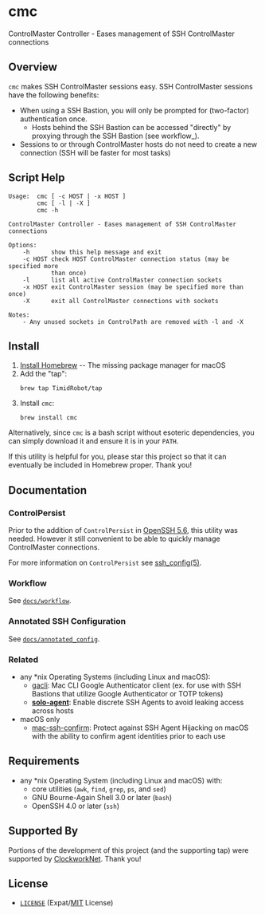 # cmc

ControlMaster Controller - Eases management of SSH ControlMaster connections


## Overview

`cmc` makes SSH ControlMaster sessions easy. SSH ControlMaster sessions have
the following benefits:
- When using a SSH Bastion, you will only be prompted for (two-factor)
  authentication once.
  - Hosts behind the SSH Bastion can be accessed "directly" by proxying through
    the SSH Bastion (see workflow_).
- Sessions to or through ControlMaster hosts do not need to create a new
  connection (SSH will be faster for most tasks)


## Script Help

```
Usage:  cmc [ -c HOST | -x HOST ]
        cmc [ -l | -X ]
        cmc -h

ControlMaster Controller - Eases management of SSH ControlMaster connections

Options:
    -h      show this help message and exit
    -c HOST check HOST ControlMaster connection status (may be specified more
            than once)
    -l      list all active ControlMaster connection sockets
    -x HOST exit ControlMaster session (may be specified more than once)
    -X      exit all ControlMaster connections with sockets

Notes:
    - Any unused sockets in ControlPath are removed with -l and -X
```


## Install

1. [Install Homebrew][brewinstall] -- The missing package manager for macOS
2. Add the "tap":
    ```shell
    brew tap TimidRobot/tap
    ```
3. Install `cmc`:
    ```
    brew install cmc
    ```

Alternatively, since `cmc` is a bash script without esoteric dependencies,
you can simply download it and ensure it is in your `PATH`.

If this utility is helpful for you, please star this project so that it can
eventually be included in Homebrew proper. Thank you!

[brewinstall]:http://brew.sh/#install


## Documentation


### ControlPersist

Prior to the addition of `ControlPersist` in [OpenSSH 5.6][openssh56], this
utility was needed. However it still convenient to be able to quickly manage
ControlMaster connections.

For more information on `ControlPersist` see [ssh_config(5)][mansshconfig].

[openssh56]:https://www.openssh.com/txt/release-5.6
[mansshconfig]:http://man.openbsd.org/OpenBSD-current/man5/ssh_config.5


### Workflow

See [`docs/workflow`][workflow].

[workflow]:docs/workflow.md


### Annotated SSH Configuration

See [`docs/annotated_config`][annotated].

[annotated]:docs/annotated_config.md


### Related

- any \*nix Operating Systems (including Linux and macOS):
  - [gacli][gacli]: Mac CLI Google Authenticator client (ex. for use with SSH
    Bastions that utilize Google Authenticator or TOTP tokens)
  - **[solo-agent][soloagent]**: Enable discrete SSH Agents to avoid leaking
    access across hosts 
- macOS only
  - [mac-ssh-confirm][confirm]: Protect against SSH Agent Hijacking on macOS
    with the ability to confirm agent identities prior to each use

[gacli]:https://github.com/ClockworkNet/gacli
[soloagent]:https://github.com/TimidRobot/solo-agent
[confirm]:https://github.com/TimZehta/mac-ssh-confirm


## Requirements

- any \*nix Operating System (including Linux and macOS) with:
  - core utilities (`awk`, `find`, `grep`, `ps`, and `sed`)
  - GNU Bourne-Again Shell 3.0 or later (`bash`)
  - OpenSSH 4.0 or later (`ssh`)


## Supported By

Portions of the development of this project (and the supporting tap) were
supported by [ClockworkNet][Clockwork]. Thank you!

[Clockwork]: https://github.com/ClockworkNet


## License

- [`LICENSE`](LICENSE) (Expat/[MIT][mit] License)

[mit]: http://www.opensource.org/licenses/MIT "The MIT License | Open Source Initiative"
